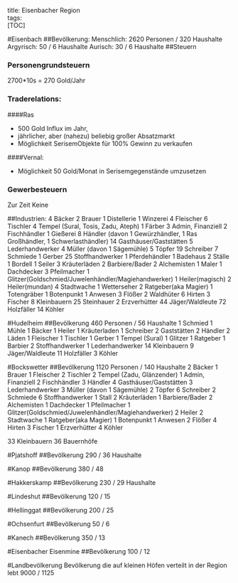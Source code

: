 title: Eisenbacher Region  
tags:   
[TOC]

#Eisenbach
##Bevölkerung:
Menschlich: 2620 Personen / 320 Haushalte
Argyrisch: 50 / 6 Haushalte
Aurisch: 30 / 6 Haushalte
##Steuern
### Personengrundsteuern
2700*10s = 270 Gold/Jahr
### Traderelations:
####Ras
* 500 Gold Influx im Jahr, 
* jährlicher, aber (nahezu) beliebig großer Absatzmarkt
* Möglichkeit SerisemObjekte für 100% Gewinn zu verkaufen

####Vernal: 
* Möglichkeit 50 Gold/Monat in Serisemgegenstände umzusetzen

### Gewerbesteuern
Zur Zeit Keine

##Industrien:
4 Bäcker
2 Brauer
1 Distellerie
1 Winzerei
4 Fleischer
6 Tischler
4 Tempel (Sural, Tosis, Zadu, Ateph)
1 Färber
3 Admin, Finanziell
2 Fischhändler
1 Gießerei
8 Händler (davon 1 Gewürzhändler, 1 Ras Großhändler, 1 Schwerlasthändler)
14 Gasthäuser/Gaststätten 
5 Lederhandwerker
4 Müller (davon 1 Sägemühle)
5 Töpfer
19 Schreiber
7 Schmiede
1 Gerber
25 Stoffhandwerker
1 Pferdehändler
1 Badehaus
2 Ställe
1 Bordell
1 Seiler
3 Kräuterläden
2 Barbiere/Bader
2 Alchemisten
1 Maler
1 Dachdecker
3 Pfeilmacher
1 Glitzer(Goldschmied/Juwelenhändler/Magiehandwerker)
1 Heiler(magisch)
2 Heiler(mundan)
4 Stadtwache
1 Wetterseher
2 Ratgeber(aka Magier)
1 Totengräber
1 Botenpunkt
1 Anwesen
3 Flößer
2 Waldhüter
6 Hirten
3 Fischer
8 Kleinbauern
25 Steinhauer 
2 Erzverhütter
44 Jäger/Waldleute
72 Holzfäller
14 Köhler


#Hudelheim
##Bevölkerung
460 Personen / 56 Haushalte
1 Schmied
1 Mühle
1 Bäcker
1 Heiler
1 Kräuterladen
1 Schreiber
2 Gaststätten
2 Händler
2 Läden
1 Fleischer
1 Tischler
1 Gerber
1 Tempel (Sural)
1 Glitzer
1 Ratgeber
1 Barbier
2 Stoffhandwerker
1 Lederhandwerker
14 Kleinbauern
9 Jäger/Waldleute
11 Holzfäller
3 Köhler


#Bockswetter
##Bevölkerung
1120 Personen / 140 Haushalte
2 Bäcker
1 Brauer
1 Fleischer
2 Tischler
2 Tempel (Zadu, Glänzender)
1 Admin, Finanziell
2 Fischhändler
3 Händler
4 Gasthäuser/Gaststätten 
3 Lederhandwerker
3 Müller (davon 1 Sägemühle)
2 Töpfer
6 Schreiber
2 Schmiede
6 Stoffhandwerker
1 Stall
2 Kräuterläden
1 Barbiere/Bader
2 Alchemisten
1 Dachdecker
1 Pfeilmacher
1 Glitzer(Goldschmied/Juwelenhändler/Magiehandwerker)
2 Heiler 
2 Stadtwache
1 Ratgeber(aka Magier)
1 Botenpunkt
1 Anwesen
2 Flößer
4 Hirten
3 Fischer
1 Erzverhütter
4 Köhler

33 Kleinbauern
36 Bauernhöfe


#Pjatshoff
##Bevölkerung
290 / 36 Haushalte

#Kanop
##Bevölkerung
380 / 48

#Hakkerskamp
##Bevölkerung
230 / 29 Haushalte

#Lindeshut
##Bevölkerung
120 / 15

#Hellinggat
##Bevölkerung
200 / 25

#Ochsenfurt
##Bevölkerung
50 / 6

#Kanech
##Bevölkerung
350 / 13

#Eisenbacher Eisenmine
##Bevölkerung
100 / 12

#Landbevölkerung
Bevölkerung die auf kleinen Höfen verteilt in der Region lebt
9000 / 1125

